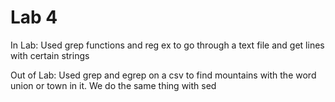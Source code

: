 # Lab 4

In Lab: Used grep functions and reg ex to go through a text file and get lines with certain strings

Out of Lab: Used grep and egrep on a csv to find mountains with the word union or town in it. We do the same thing with sed

